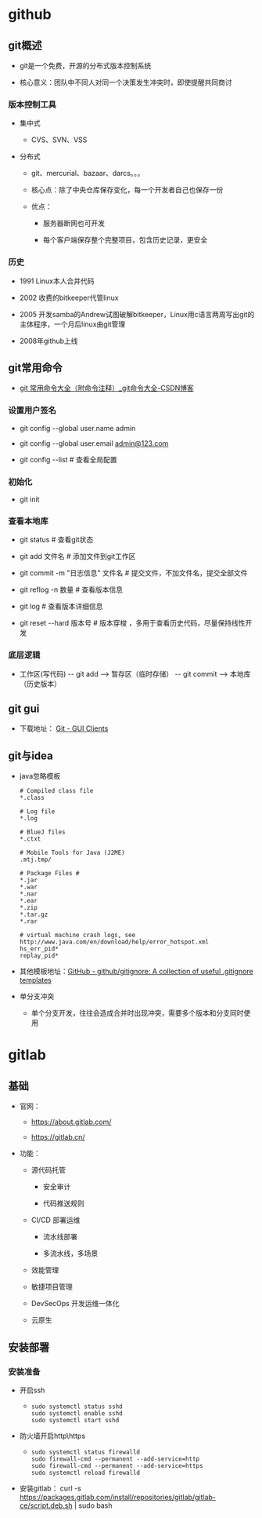 # github

## git概述

* git是一个免费，开源的分布式版本控制系统

* 核心意义：团队中不同人对同一个决策发生冲突时，即使提醒共同商讨

### 版本控制工具

* 集中式
  
  * CVS、SVN、VSS

* 分布式
  
  * git、mercurial、bazaar、darcs。。。
  
  * 核心点：除了中央仓库保存变化，每一个开发者自己也保存一份
  
  * 优点：
    
    * 服务器断网也可开发
    
    * 每个客户端保存整个完整项目，包含历史记录，更安全

### 历史

* 1991 Linux本人合并代码

* 2002 收费的bitkeeper代管linux

* 2005 开发samba的Andrew试图破解bitkeeper，Linux用c语言两周写出git的主体程序，一个月后linux由git管理

* 2008年github上线

## git常用命令

* [git 常用命令大全（附命令注释）_git命令大全-CSDN博客](https://blog.csdn.net/2401_84164527/article/details/137486475)

### 设置用户签名

* git config --global user.name admin

* git config --global user.email admin@123.com

* git config --list # 查看全局配置

### 初始化

* git init

### 查看本地库

* git status  # 查看git状态

* git add 文件名 # 添加文件到git工作区

* git commit -m "日志信息" 文件名 # 提交文件，不加文件名，提交全部文件

* git reflog -n 数量 # 查看版本信息

* git log  # 查看版本详细信息

* git reset --hard 版本号 # 版本穿梭 ，多用于查看历史代码，尽量保持线性开发

### 底层逻辑

* 工作区(写代码) -- git add -->  暂存区（临时存储） -- git commit --> 本地库（历史版本）

## git gui

* 下载地址： [Git - GUI Clients](https://git-scm.com/download/gui/windows)



## git与idea

* java忽略模板 
  
  ```
  # Compiled class file
  *.class
  
  # Log file
  *.log
  
  # BlueJ files
  *.ctxt
  
  # Mobile Tools for Java (J2ME)
  .mtj.tmp/
  
  # Package Files #
  *.jar
  *.war
  *.nar
  *.ear
  *.zip
  *.tar.gz
  *.rar
  
  # virtual machine crash logs, see http://www.java.com/en/download/help/error_hotspot.xml
  hs_err_pid*
  replay_pid*
  ```

* 其他模板地址：[GitHub - github/gitignore: A collection of useful .gitignore templates](https://github.com/github/gitignore)

* 单分支冲突
  
  * 单个分支开发，往往会造成合并时出现冲突，需要多个版本和分支同时使用



# gitlab

## 基础

* 官网：
  
  * https://about.gitlab.com/
  
  * https://gitlab.cn/

* 功能：
  
  * 源代码托管
    
    * 安全审计
    
    * 代码推送规则
  
  * CI/CD 部署运维
    
    * 流水线部署
    
    * 多流水线，多场景
  
  * 效能管理
  
  * 敏捷项目管理
  
  * DevSecOps 开发运维一体化
  
  * 云原生

## 安装部署

### 安装准备

* 开启ssh
  
  * ```shell
    sudo systemctl status sshd
    sudo systemctl enable sshd
    sudo systemctl start sshd
    ```

* 防火墙开启http\https
  
  * ```shell
    sudo systemctl status firewalld
    sudo firewall-cmd --permanent --add-service=http
    sudo firewall-cmd --permanent --add-service=https
    sudo systemctl reload firewalld
    ```

* 安装gitlab： curl -s https://packages.gitlab.com/install/repositories/gitlab/gitlab-ce/script.deb.sh | sudo bash
